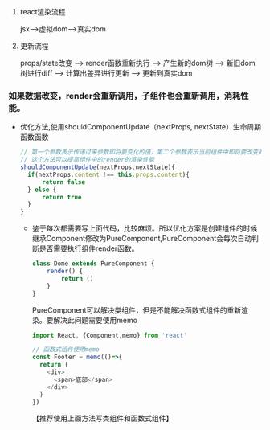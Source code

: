 1. react渲染流程

   jsx-->虚拟dom-->真实dom

2. 更新流程

   props/state改变 --> render函数重新执行 --> 产生新的dom树 --> 新旧dom树进行diff --> 计算出差异进行更新 --> 更新到真实dom



### 如果数据改变，render会重新调用，子组件也会重新调用，消耗性能。

* 优化方法,使用shouldComponentUpdate（nextProps, nextState）生命周期函数函数

  ```js
  // 第一个参数表示传递过来参数即将要变化的值，第二个参数表示当前组件中即将要改变的属性值
  // 这个方法可以提高组件中的render的渲染性能
  shouldComponentUpdate(nextProps,nextState){
  	if(nextProps.content !== this.props.content){
  		return false
  	} else {
  		return true
  	}
  }
  ```

  * 鉴于每次都需要写上面代码，比较麻烦。所以优化方案是创建组件的时候继承Component修改为PureComponent,PureComponent会每次自动判断是否需要执行组件render函数。

    ```js
    class Dome extends PureComponent {
        render() {
            return ()
        }
    }
    ```

    PureComponent可以解决类组件，但是不能解决函数式组件的重新渲染。要解决此问题需要使用memo

    ```js
    import React, {Component,memo} from 'react'
    
    // 函数式组件使用memo
    const Footer = memo(()=>{
      return (
        <div>
          <span>底部</span>
        </div>
      )
    })
    
    ```

    【推荐使用上面方法写类组件和函数式组件】